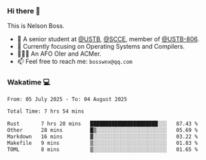 ### Hi there 👋

<!--
**bosswnx/bosswnx** is a ✨ _special_ ✨ repository because its `README.md` (this file) appears on your GitHub profile.

Here are some ideas to get you started:

- 🔭 I’m currently working on ...
- 🌱 I’m currently learning ...
- 👯 I’m looking to collaborate on ...
- 🤔 I’m looking for help with ...
- 💬 Ask me about ...
- 📫 How to reach me: ...
- 😄 Pronouns: ...
- ⚡ Fun fact: ...
-->

This is Nelson Boss.

- 🏫 A senior student at [@USTB](https://www.ustb.edu.cn/), [@SCCE](https://scce.ustb.edu.cn/), member of [@USTB-806](https://ustb-806.github.io/).
- 🌱 Currently focusing on Operating Systems and Compilers.
- 🧑🏻‍💻 An AFO OIer and ACMer.
- 📫 Feel free to reach me: `bosswnx@qq.com`

### Wakatime 💻

<!--START_SECTION:waka-->

```txt
From: 05 July 2025 - To: 04 August 2025

Total Time: 7 hrs 54 mins

Rust       7 hrs 20 mins   ██████████████████████░░░   87.43 %
Other      28 mins         █▒░░░░░░░░░░░░░░░░░░░░░░░   05.69 %
Markdown   16 mins         ▓░░░░░░░░░░░░░░░░░░░░░░░░   03.22 %
Makefile   9 mins          ▒░░░░░░░░░░░░░░░░░░░░░░░░   01.83 %
TOML       8 mins          ▒░░░░░░░░░░░░░░░░░░░░░░░░   01.65 %
```

<!--END_SECTION:waka-->
